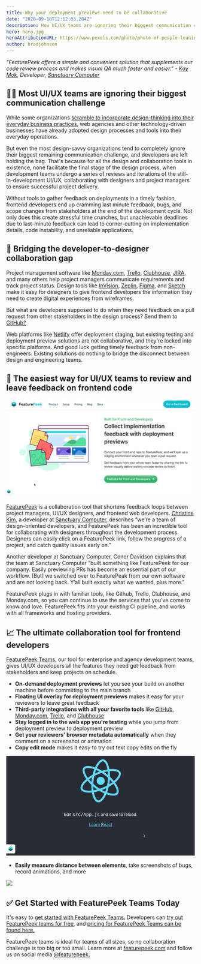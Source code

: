 ```yaml
---
title: Why your deployment previews need to be collaborative
date: "2020-09-18T12:12:03.284Z"
description: How UI/UX teams are ignoring their biggest communication challenge
hero: hero.jpg
heroAttributionURL: https://www.pexels.com/photo/photo-of-people-leaning-on-wooden-table-3183183/
author: bradjohnson
---
```


*"FeaturePeek offers a simple and convenient solution that supplements our code review process and makes visual QA much faster and easier.”*
*- [Kay Mok](https://github.com/mokaymokay), Developer, [Sanctuary Computer](https://www.sanctuary.computer/)*

## 🤦‍♀️ Most UI/UX teams are ignoring their biggest communication challenge

While some organizations [scramble to incorporate design-thinking into their everyday business practices](https://hbr.org/2018/09/why-design-thinking-works), web agencies and other technology-driven businesses have already adopted design processes and tools into their everyday operations.

But even the most design-savvy organizations tend to completely ignore their biggest remaining communication challenge, and developers are left holding the bag. That's because for all the design and collaboration tools in existence, none facilitate the final stage of the design process, when development teams undergo a series of reviews and iterations of the still-in-development UI/UX, collaborating with designers and project managers to ensure successful project delivery.

Without tools to gather feedback on deployments in a timely fashion, frontend developers end up cramming last minute feedback, bugs, and scope changes from stakeholders at the end of the development cycle. Not only does this create stressful time crunches, but unachievable deadlines due to last-minute feedback can lead to corner-cutting on implementation details, code instability, and unreliable applications.

## 💬 Bridging the developer-to-designer collaboration gap

Project management software like [Monday.com](http://Monday.com), [Trello](https://trello.com/), [Clubhouse](https://clubhouse.io/), [JIRA](https://www.atlassian.com/software/jira), and many others help project managers communicate requirements and track project status. Design tools like [InVision](https://www.invisionapp.com/), [Zeplin](https://zeplin.io/), [Figma](https://www.figma.com/), and [Sketch](https://www.sketch.com/) make it easy for designers to give frontend developers the information they need to create digital experiences from wireframes.

But what are developers supposed to do when they need feedback on a pull request from other stakeholders in the design process? Send them to [GitHub?](https://github.com/)

Web platforms like [Netlify](https://www.netlify.com/) offer deployment staging, but existing testing and deployment preview solutions are not collaborative, and they're locked into specific platforms. And good luck getting timely feedback from non-engineers. Existing solutions do nothing to bridge the disconnect between design and engineering teams.

## 👊 The easiest way for UI/UX teams to review and leave feedback on frontend code

![](./drawer.gif)

[FeaturePeek](https://featurepeek.com/) is a collaboration tool that shortens feedback loops between project managers, UI/UX designers, and frontend web developers. [Christine Kim](https://github.com/chrismekim), a developer at [Sanctuary Computer](https://www.sanctuary.computer/), describes “we’re a team of design-oriented developers, and FeaturePeek has been an incredible tool for collaborating with designers throughout the development process. Designers can easily click on a FeaturePeek link, follow the progress of a project, and catch quality issues early on.”

Another developer at Sanctuary Computer, Conor Davidson explains that the team at Sanctuary Computer “built something like FeaturePeek for our company. Easily previewing PRs has become an essential part of our workflow. [But] we switched over to FeaturePeak from our own software and are not looking back. Y’all built exactly what we wanted, plus more.”

FeaturePeek plugs in with familiar tools, like Github, Trello, Clubhouse, and Monday.com, so you can continue to use the services that you've come to know and love. FeaturePeek fits into your existing CI pipeline, and works with all frameworks and hosting providers.

## 📈 The ultimate collaboration tool for frontend developers

[FeaturePeek Teams](https://featurepeek.com/product/teams), our tool for enterprise and agency development teams, gives UI/UX developers all the features they need get feedback from stakeholders and keep projects on schedule.

* **On-demand deployment previews** let you see your build on another machine before committing to the main branch
* **Floating UI overlay for deployment previews** makes it easy for your reviewers to leave great feedback
* **Third-party integrations with all your favorite tools** like [GitHub](https://github.com/), [Monday.com](http://Monday.com), [Trello](https://trello.com/), and [Clubhouse](https://clubhouse.io/)
* **Stay logged in to the web app you're testing** while you jump from deployment preview to deployment preview
* **Get your reviewers' browser metadata automatically** when they comment on a screenshot or animation
* **Copy edit mode** makes it easy to try out text copy edits on the fly

![](./copyedit.gif)

* **Easily measure distance between elements**, take screenshots of bugs, record animations, and more

![](./responsive.gif)

## ✅ Get Started with FeaturePeek Teams Today

It's easy to [get started with FeaturePeek Teams.](https://featurepeek.com/how-it-works) Developers can [try out FeaturePeek teams for free](https://featurepeek.com/how-it-works), and [pricing for FeaturePeek Teams can be found here.](https://featurepeek.com/pricing)

FeaturePeek teams is ideal for teams of all sizes, so no collaboration challenge is too big or too small. Learn more at [featurepeek.com](http://www.featurepeek.com) and follow us on social media [@featurepeek.](https://twitter.com/featurepeek)
